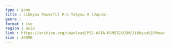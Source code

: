 ```yaml
---
type : game
title : Jikkyou Powerful Pro Yakyuu 9 (Japan)
genre : 
format : iso
region : asia
link : https://archive.org/download/PS2-ASIA-ROMS321COM/Jikkyou%20Powerful%20Pro%20Yakyuu%209%20%28Japan%29.7z
size : 406MB
---
```

